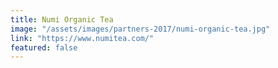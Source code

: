 ```yaml
---
title: Numi Organic Tea
image: "/assets/images/partners-2017/numi-organic-tea.jpg"
link: "https://www.numitea.com/"
featured: false
---
```

